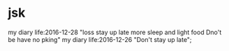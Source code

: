 # jsk
my diary life:2016-12-28
"loss stay up late more sleep and light food Dno't be have no pking"
my diary life:2016-12-26
"Don't stay up late";
